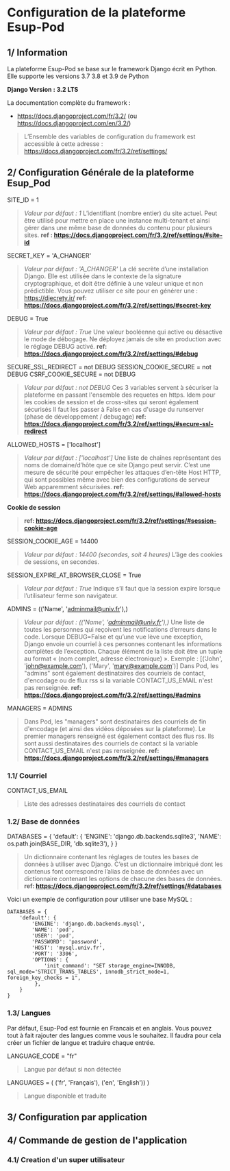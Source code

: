 # Configuration de la plateforme Esup-Pod

## 1/ Information

La plateforme Esup-Pod se base sur le framework Django écrit en Python. Elle supporte les versions 3.7 3.8 et 3.9 de Python

**Django Version : 3.2 LTS** 

La documentation complète du framework :
- https://docs.djangoproject.com/fr/3.2/ (ou https://docs.djangoproject.com/en/3.2/)

> L’Ensemble des variables de configuration du framework est accessible à cette adresse : https://docs.djangoproject.com/fr/3.2/ref/settings/

## 2/ Configuration Générale de la plateforme Esup_Pod

SITE_ID = 1

> _Valeur par défaut : 1_
>L’identifiant (nombre entier) du site actuel. Peut être utilisé pour mettre en place une instance multi-tenant et ainsi gérer dans une même base de données du contenu pour plusieurs sites.
> __ref : https://docs.djangoproject.com/fr/3.2/ref/settings/#site-id__

SECRET_KEY = 'A_CHANGER'

> _Valeur par défaut : 'A_CHANGER'_
> La clé secrète d’une installation Django.
> Elle est utilisée dans le contexte de la signature cryptographique, et doit être définie à une valeur unique et non prédictible.
> Vous pouvez utiliser ce site pour en générer une : https://djecrety.ir/
> __ref: https://docs.djangoproject.com/fr/3.2/ref/settings/#secret-key__

DEBUG = True

> _Valeur par défaut : True_
> Une valeur booléenne qui active ou désactive le mode de débogage.
> Ne déployez jamais de site en production avec le réglage DEBUG activé.
> __ref: https://docs.djangoproject.com/fr/3.2/ref/settings/#debug__

SECURE_SSL_REDIRECT = not DEBUG
SESSION_COOKIE_SECURE =  not DEBUG
CSRF_COOKIE_SECURE =  not DEBUG

> _Valeur par défaut :  not DEBUG_
> Ces 3 variables servent à sécuriser la plateforme en passant l'ensemble des requetes en https. Idem pour les cookies de session et de cross-sites qui seront également sécurisés
> Il faut les passer à False en cas d'usage du runserver (phase de développement / debugage)
> __ref: https://docs.djangoproject.com/fr/3.2/ref/settings/#secure-ssl-redirect__

ALLOWED_HOSTS = ['localhost']

> _Valeur par défaut :  ['localhost']_
> Une liste de chaînes représentant des noms de domaine/d’hôte que ce site Django peut servir.
> C’est une mesure de sécurité pour empêcher les attaques d’en-tête Host HTTP, qui sont possibles même avec bien des configurations de serveur Web apparemment sécurisées.
> __ref: https://docs.djangoproject.com/fr/3.2/ref/settings/#allowed-hosts__

**Cookie de session**
> __ref: https://docs.djangoproject.com/fr/3.2/ref/settings/#session-cookie-age__

SESSION_COOKIE_AGE = 14400

> _Valeur par défaut :  14400 (secondes, soit 4 heures)_
> L’âge des cookies de sessions, en secondes.

SESSION_EXPIRE_AT_BROWSER_CLOSE = True

> _Valeur par défaut :  True_
> Indique s’il faut que la session expire lorsque l’utilisateur ferme son navigateur.

ADMINS = (('Name', 'adminmail@univ.fr'),)

> _Valeur par défaut :  (('Name', 'adminmail@univ.fr'),)_
> Une liste de toutes les personnes qui reçoivent les notifications d’erreurs dans le code.
> Lorsque DEBUG=False et qu’une vue lève une exception, Django envoie un courriel à ces personnes contenant les informations complètes de l’exception.
> Chaque élément de la liste doit être un tuple au format  « (nom complet, adresse électronique) ».
> Exemple : [('John', 'john@example.com'), ('Mary', 'mary@example.com')]
> Dans Pod, les "admins" sont également destinataires des courriels de contact, d'encodage ou de flux rss si la variable CONTACT_US_EMAIL n'est pas renseignée.
> __ref: https://docs.djangoproject.com/fr/3.2/ref/settings/#admins__

MANAGERS = ADMINS

> Dans Pod, les "managers" sont destinataires des courriels de fin d'encodage (et ainsi des vidéos déposées sur la plateforme).
> Le premier managers renseigné est également contact des flus rss.
> Ils sont aussi destinataires des courriels de contact si la variable CONTACT_US_EMAIL n'est pas renseignée.
> __ref: https://docs.djangoproject.com/fr/3.2/ref/settings/#managers__


### 1.1/ Courriel

CONTACT_US_EMAIL

> Liste des adresses destinataires des courriels de contact


### 1.2/ Base de données

DATABASES = {
    'default': {
        'ENGINE': 'django.db.backends.sqlite3',
        'NAME': os.path.join(BASE_DIR, 'db.sqlite3'),
    }
}

> Un dictionnaire contenant les réglages de toutes les bases de données à utiliser avec Django.
> C’est un dictionnaire imbriqué dont les contenus font correspondre l’alias de base de données avec un dictionnaire contenant les options de chacune des bases de données.
> __ref: https://docs.djangoproject.com/fr/3.2/ref/settings/#databases__

Voici un exemple de configuration pour utiliser une base MySQL : 
````
DATABASES = {
    'default': {
        'ENGINE': 'django.db.backends.mysql',
        'NAME': 'pod',
        'USER': 'pod',
        'PASSWORD': 'password',
        'HOST': 'mysql.univ.fr',
        'PORT': '3306',
        'OPTIONS': {
            'init_command': "SET storage_engine=INNODB, sql_mode='STRICT_TRANS_TABLES', innodb_strict_mode=1, foreign_key_checks = 1", 
         },
    }
}
````



### 1.3/ Langues

Par défaut, Esup-Pod est fournie en Francais et en anglais.
Vous pouvez tout à fait rajouter des langues comme vous le souhaitez. Il faudra pour cela créer un fichier de langue et traduire chaque entrée.

LANGUAGE_CODE = "fr"

> Langue par défaut si non détectée

LANGUAGES = (
    ('fr', 'Français'), ('en', 'English'))
)

> Langue disponible et traduite


## 3/ Configuration par application

## 4/ Commande de gestion de l'application
### 4.1/ Creation d'un super utilisateur

